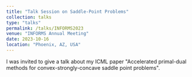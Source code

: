 ```yaml
---
title: "Talk Session on Saddle-Point Problems"
collection: talks
type: "talks"
permalink: /talks/INFORMS2023
venue: "INFORMS Annual Meeting"
date: 2023-10-16
location: "Phoenix, AZ, USA"
---
```


I was invited to give a talk about my ICML paper "Accelerated primal-dual methods for convex-strongly-concave saddle point problems". 


